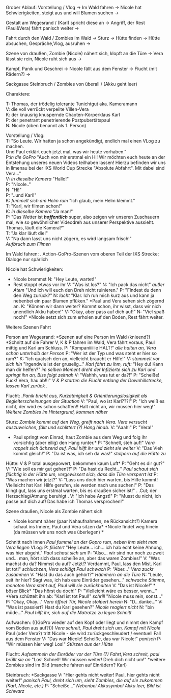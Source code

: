 
Grober Ablauf:
Vorstellung / Vlog -> Im Wald fahren -> Nicole hat Schwierigkeiten, steigt aus und will Blumen suchen -> 

Gestalt am Wegesrand / (Karl) spricht diese an -> Angriff, der Rest (Paul&Vera) fährt panisch weiter ->  

Fahrt durch den Wald / Zombies im Wald -> Sturz -> Hütte finden -> Hütte absuchen, Gespräche,Vlog, ausruhen -> 

Szene von draußen, Zombie (Nicole) nähert sich, klopft an die Türe → Vera lässt sie rein, Nicole ruht sich aus →  
 
Kampf, Panik und Geschrei -> Nicole fällt aus dem Fenster -> Flucht (mit Rädern?) ->  

Sackgasse Steinbruch / Zombies von überall / (Akku geht leer) 


Charaktere: 

T: Thomas, der trödelig tolerante Tunichtgut aka. Kameramann  
V: die voll verrückt verpeilte Villen-Vera  
K: der knausrig knuspernde Chaoten-Körperklaus Karl  
P: der penetrant penetrierende Postpubertätspaul  
N: Nicole (oben benannt als 1. Person)  


Vorstellung / Vlog:  
T: "So Leute. Wir hatten ja schon angekündigt, endlich mal einen VLog zu machen.  
Und Paul erklärt euch jetzt mal, was wir heute vorhaben."  
P:*in die GoPro* "Auch von mir erstmal ein Hi! Wir möchten euch heute an der Entstehung unseres neuen Videos 
teilhaben lassen! Hierzu befinden wir uns in Ilmenau bei der IXS World Cup Strecke "Absolute Abfahrt". Mit dabei sind Vera..."  
V: *in dieselbe Kamera* "Hallo!"  
P: "Nicole.."  
N: "Hi!"  
P: "..und Karl!"  
K: *fummelt sich am Helm rum* "Ich glaub, mein Helm klemmt."  
T: "Karl, wir filmen schon!"  
K: *in dieselbe Kamera* "Ja man!"   
P: "Das Wetter ist ***hoffentlich*** super, also zeigen wir unseren Zuschauern mal, wie so gewöhnlicher Videodreh aus unserer Perspektive aussieht.  
Thomas, läuft die Kamera?"  
T: "Ja klar läuft die!"  
V: "Na dann lasst uns nicht zögern, es wird langsam frisch!"  
*Aufbruch zum Filmen*


Im Wald fahren:
. Action-GoPro-Szenen vom oberen Teil der IXS Strecke; Dialoge nur spärlich


Nicole hat Schwierigkeiten:
* Nicole bremmst
N: "Hey Leute, wartet!"
* Rest stoppt etwas vor ihr
V: "Was ist los?"
N: "Ich pack das nicht" *außer Atem* "Und ich will euch den Dreh nicht ruinieren."
P: "Findest du denn den Weg zurück?"
N: *lacht* "Klar. Ich ruh mich kurz aus und kann ja nebenbei ein paar Blumen pflüken."
*Paul und Vera sehen sich zögernd an.
K: "Können wir dann weiter? Kommt schon, ihr wisst, dass wir nich unendlich Akku haben!"
V: "Okay, aber pass auf dich auf!"
N: "Viel spaß noch!"
*Nicole setzt sich zum erholen auf den Boden, Rest fährt weiter.


Weitere Szenen Fahrt


Person am Wegesrand:
*Szenen auf eine Person im Wald (knieend?)
*Schnitt auf die Fahrer V, K & P fahren im Wald, Vera fährt voraus, Paul mittig und Karl am Schluss.
P: "Kompaniiiiiie HALT!" 
*alle halten an, Vera schon unterhalb der Person*
P: "Wer ist der Typ und was steht er hier so rum?" 
K: "Ich quatsch den an, vielleicht braucht er Hilfe!" 
V: *stammelt vor sich hin* "Irgendwie ist der gruselig..."
*Karl fährt zu ihm, ruft:* "Hey du! Kann man dir helfen?" 
*im selben Moment dreht der Infizierte sich zu Karl und springt ihn an, Biss folgt zeitnah*
V: "Wahhh, was tut er da?!" 
P: "Scheiße! Fuck! Vera, hau ab!!!"
*V & P starten die Flucht entlang der Downhillstrecke, lassen Karl zurück*
.

Flucht:
.*Panik bricht aus, Kurzatmigkeit & Orientierungslosigkeit als Begleiterscheinungen der Situation*
V: "Paul, wo ist Karl???!"
P: "Ich weiß es nicht, der wird es schon schaffen!! Halt nicht an, wir müssen hier weg!"
*Weitere Zombies im Hintergrund, kommen näher*


Sturz:
*Zombie kommt auf den Weg, greift nach Vera. Vera versucht auszuweichen, fällt und schlittert (?) Hang hinab.*
V: "Aaah!"
P: "Vera!"
* Paul springt vom Einrad, haut Zombie aus dem Weg und folg ihr vorsichtig (aber eilig) den Hang runter.*
P: "Schnell, steh auf!"
*Vera rappelt sich ächzend auf, Paul hilft ihr und zieht sie weiter* 
V: "Das Vieh kommt gleich!"
P: "Da ist was, ich seh da was!"
*stolpern auf die Hütte zu*


Hütte:
V & P total ausgepowert, bekommen kaum Luft*
P: "Geht es dir gut?"
V: "Wie soll es mir gut gehen?!"
P: "Da hast du Recht..."
*Paul schaut sich flüchtig in der Hütte um,  vergewissert sich, dass die Türe versperrt ist*
P: "Was machen wir jetzt?"
V: "Lass uns doch hier warten, bis Hilfe kommt! Vielleicht hat Karl Hilfe gerufen, sie werden nach uns suchen!"
P: "Das klingt gut, lass uns erstmal warten, bis es draußen sicher ist!"
.
.Cut; der Herzschlag/Atmung beruhigt
.
V: "Ich habe Angst!" 
P: "Musst du nicht, ich passe auf dich auf! Das habe ich Thomas versprochen!"


Szene draußen, Nicole als Zombie nähert sich
* Nicole kommt näher (paar Nahaufnahmen, ne Rückansicht?) Kamera schaut ins Innere, Paul und Vera sitzen da*
*Nicole findet weg hinein (da müssen wir uns noch was überlegen) *

Schnitt nach Innen
*Paul fummel an der Gopro rum, neben ihm sieht man Vera liegen* VLog:
P: *flüstert* "Hey Leute... ich... ich hab echt keine Ahnung, was hier abgeht." *Paul schaut sich um*
P: "Also... wir sind nur noch zu zweit und... man, hört sich dass scheiße an, aber das waren Zombies!"
V: "Was machst du da? Nimmst du auf? Jetzt!? Verdammt, Paul, lass den Mist. Karl ist tot!" *schluchzen, Vera schlägt Paul schwach*
P: "Aber..."
*Vera zuckt zusammen*
V: "Hast du das auch gehört?"
*Hämmern an die Türe*
N: "Leute, seit ihr hier? Sagt was, ich hab eure Einräder gesehen..." *schwache Stimme, monoton*
*Vera steht auf, Paul will sie zurückhalten* 
V: "Das ist Nicole!" * böser Blick* "Das hörst du doch!"
P: "Vielleicht wäre es besser, wenn..."
*Vera schüttelt ihn ab: "Karl ist tot Paul!" *schrill* "Nicole muss rein, sonst..." 
P: "Okay, Okay..."
*Vera öffnet Tür, Nicole stolpert herein*
N: "D...danke..."
V: "Was ist passiert? Hast du Karl gesehen?"
*Nicole reagiert nicht*
N: "bin müde..."
*Paul hilft ihr, sich auf die Matratze zu legen*
*Schnitt*


Aufwachen:
(((GoPro wieder auf den Kopf oder liegt und nimmt den Kampf vom Boden aus auf?)))
*Vera schreit, Paul dreht sich um, Kampf mit Nicole*
Paul (oder Vera?) tritt Nicole - sie wird zurückgeschleudert  / eventuell Fall aus dem Fenster
V: "Das war Nicole! Scheiße, das war Nicole!" *panisch*
P: "Wir müssen hier weg! Los!"
*Stürzen aus der Hütte*


Flucht:
*Aufsammeln der Einräder vor der Türe (?)*
*Fahrt,Vera schreit, paul brüllt sie an* "Los! Schnell! Wir müssen weiter! Dreh dich nicht um!" 
*weitere Zombies sind im Bild (manche fahren auf Einrädern? Karl)

Steinbruch:
*Sackgasse
V: "Hier gehts nicht weiter! Paul, hier gehts nicht weiter!" *panisch*
*Paul, dreht sich um, sieht Zombies, die auf sie zukommen (Karl, Nicole, etc.)*
P: "Scheiße..."
*Nebenbei Akkusymbol*
*Akku leer, Bild ist Schwarz*
